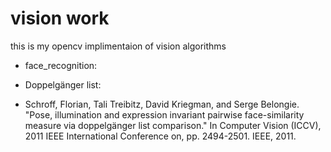vision work
===========

this is my opencv implimentaion of vision algorithms

- face_recognition:

 - Doppelgänger list:
 
  - Schroff, Florian, Tali Treibitz, David Kriegman, and Serge Belongie. "Pose, illumination and expression invariant pairwise face-similarity measure via doppelgänger list comparison." In Computer Vision (ICCV), 2011 IEEE International Conference on, pp. 2494-2501. IEEE, 2011.


